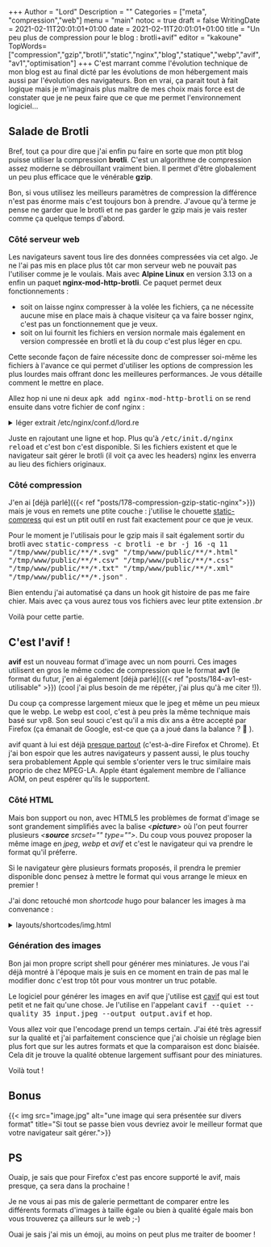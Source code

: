 +++
Author = "Lord"
Description = ""
Categories = ["meta", "compression","web"]
menu = "main"
notoc = true
draft = false
WritingDate = 2021-02-11T20:01:01+01:00
date = 2021-02-11T20:01:01+01:00
title = "Un peu plus de compression pour le blog : brotli+avif"
editor = "kakoune"
TopWords=["compression","gzip","brotli","static","nginx","blog","statique","webp","avif","av1","optimisation"]
+++
C'est marrant comme l'évolution technique de mon blog est au final dicté par les évolutions de mon hébergement mais aussi par l'évolution des navigateurs.
Bon en vrai, ça parait tout à fait logique mais je m'imaginais plus maître de mes choix mais force est de constater que je ne peux faire que ce que me permet l'environnement logiciel…

## Salade de Brotli
Bref, tout ça pour dire que j'ai enfin pu faire en sorte que mon ptit blog puisse utiliser la compression **brotli**.
C'est un algorithme de compression assez moderne se débrouillant vraiment bien.
Il permet d'être globalement un peu plus efficace que le vénérable **gzip**.

Bon, si vous utilisez les meilleurs paramètres de compression la différence n'est pas énorme mais c'est toujours bon à prendre.
J'avoue qu'à terme je pense ne garder que le brotli et ne pas garder le gzip mais je vais rester comme ça quelque temps d'abord.

### Côté serveur web
Les navigateurs savent tous lire des données compressées via cet algo.
Je ne l'ai pas mis en place plus tôt car mon serveur web ne pouvait pas l'utiliser comme je le voulais.
Mais avec **Alpine Linux** en version 3.13 on a enfin un paquet **nginx-mod-http-brotli**.
Ce paquet permet deux fonctionnements : 

  - soit on laisse nginx compresser à la volée les fichiers, ça ne nécessite aucune mise en place mais à chaque visiteur ça va faire bosser nginx, c'est pas un fonctionnement que je veux.
  - soit on lui fournit les fichiers en version normale mais également en version compressée en brotli et là du coup c'est plus léger en cpu.

Cette seconde façon de faire nécessite donc de compresser soi-même les fichiers à l'avance ce qui permet d'utiliser les options de compression les plus lourdes mais offrant donc les meilleures performances.
Je vous détaille comment le mettre en place.

Allez hop ni une ni deux <kbd>apk add nginx-mod-http-brotli</kbd> on se rend ensuite dans votre fichier de conf nginx :

<details><summary>léger extrait /etc/nginx/conf.d/lord.re</summary>

<pre>server{
	…
	…
	gzip_static on;
	brotli_static on;
	…
	…
}</pre>
</details>

Juste en rajoutant une ligne et hop.
Plus qu'à <kbd>/etc/init.d/nginx reload</kbd> et c'est bon c'est disponible.
Si les fichiers existent et que le navigateur sait gérer le brotli (il voit ça avec les headers) nginx les enverra au lieu des fichiers originaux.

### Côté compression
J'en ai [déjà parlé]({{< ref "posts/178-compression-gzip-static-nginx">}}) mais je vous en remets une ptite couche : j'utilise le chouette [static-compress](https://crates.io/crates/static-compress) qui est un ptit outil en rust fait exactement pour ce que je veux.

Pour le moment je l'utilisais pour le gzip mais il sait également sortir du brotli avec <kbd>static-compress -c brotli -e br -j 16 -q 11 "/tmp/www/public/\*\*/\*.svg" "/tmp/www/public/\*\*/\*.html" "/tmp/www/public/\*\*/\*.csv" "/tmp/www/public/\*\*/\*.css" "/tmp/www/public/\*\*/\*.txt" "/tmp/www/public/\*\*/\*.xml" "/tmp/www/public/\*\*/\*.json"</kbd> .

Bien entendu j'ai automatisé ça dans un hook git histoire de pas me faire chier.
Mais avec ça vous aurez tous vos fichiers avec leur ptite extension *.br*

Voilà pour cette partie.

## C'est l'avif !
**avif** est un nouveau format d'image avec un nom pourri.
Ces images utilisent en gros le même codec de compression que le format **av1** (le format du futur, j'en ai également [déjà parlé]({{< ref "posts/184-av1-est-utilisable" >}}) (cool j'ai plus besoin de me répéter, j'ai plus qu'à me citer !)).

Du coup ça compresse largement mieux que le jpeg et même un peu mieux que le webp.
Le webp est cool, c'est à peu près la même technique mais basé sur vp8.
Son seul souci c'est qu'il a mis dix ans a être accepté par Firefox (ça émanait de Google, est-ce que ça a joué dans la balance ? 🤷 ).

avif quant à lui est déjà [presque partout](https://caniuse.com/?search=avif) (c'est-à-dire Firefox et Chrome).
Et j'ai bon espoir que les autres navigateurs y passent aussi, le plus touchy sera probablement Apple qui semble s'orienter vers le truc similaire mais proprio de chez MPEG-LA.
Apple étant également membre de l'alliance AOM, on peut espérer qu'ils le supportent.

### Côté HTML
Mais bon support ou non, avec HTML5 les problèmes de format d'image se sont grandement simplifiés avec la balise *\<**picture**>* où l'on peut fourrer plusieurs *\<**source** srcset="" type="">*.
Du coup vous pouvez proposer la même image en *jpeg*, *webp* et *avif* et c'est le navigateur qui va prendre le format qu'il préferre.

Si le navigateur gère plusieurs formats proposés, il prendra le premier disponible donc pensez à mettre le format qui vous arrange le mieux en premier !

J'ai donc retouché mon *shortcode* hugo pour balancer les images à ma convenance :

<details><summary>layouts/shortcodes/img.html</summary>
{{< highlight "golang">}}
{{ $img := $.Page.Resources.GetMatch (.Get "src")}}
{{ $name_splitted := split $img.RelPermalink "." }}
{{ $name_base := index $name_splitted 0 }}
<figure>
  {{ with .Get "link"}}<a href="{{.}}">{{ else }}<a href="{{strings.TrimRight "en/" .Site.BaseURL}}{{$img.RelPermalink}}">{{ end }}
  <picture>
{{ if ( in "svg ico" (index $name_splitted 1) ) }}
    <img src="{{strings.TrimSuffix "en/" .Site.BaseURL}}{{ strings.TrimPrefix "/" $img.RelPermalink }}" alt="{{.Get "alt" }}" />
{{ else }}
    <source srcset="{{strings.TrimSuffix "en/" .Site.BaseURL}}{{ strings.TrimPrefix "/" $name_base}}.thumb.avif" type="image/avif">
    <source srcset="{{strings.TrimSuffix "en/" .Site.BaseURL}}{{ strings.TrimPrefix "/" $name_base}}.thumb.webp" type="image/webp">
    <img src="{{ strings.TrimSuffix "en/" .Site.BaseURL}}{{ strings.TrimPrefix "/" $img.RelPermalink }}" alt="{{.Get "alt" }}"/>
{{ end }}
  </picture>
  </a>
  <figcaption><h4>{{.Get "title"}}</h4></figcaption>
</figure>
{{< / highlight >}}
</details>

### Génération des images
Bon jai mon propre script shell pour générer mes miniatures.
Je vous l'ai déjà montré à l'époque mais je suis en ce moment en train de pas mal le modifier donc c'est trop tôt pour vous montrer un truc potable.

Le logiciel pour générer les images en avif que j'utilise est [cavif](https://github.com/kornelski/cavif-rs) qui est tout petit et ne fait qu'une chose.
Je l'utilise en l'appelant <kbd>cavif --quiet --quality 35 input.jpeg --output output.avif</kbd> et hop.

Vous allez voir que l'encodage prend un temps certain.
J'ai été très agressif sur la qualité et j'ai parfaitement conscience que j'ai choisie un réglage bien plus fort que sur les autres formats et que la comparaison est donc biaisée.
Cela dit je trouve la qualité obtenue largement suffisant pour des miniatures.

Voilà tout !

## Bonus

{{< img src="image.jpg" alt="une image qui sera présentée sur divers format" title="Si tout se passe bien vous devriez avoir le meilleur format que votre navigateur sait gérer.">}}

## PS
Ouaip, je sais que pour Firefox c'est pas encore supporté le avif, mais presque, ça sera dans la prochaine !

Je ne vous ai pas mis de galerie permettant de comparer entre les différents formats d'images à taille égale ou bien à qualité égale mais bon vous trouverez ça ailleurs sur le web ;-)

Ouai je sais j'ai mis un émoji, au moins on peut plus me traiter de boomer !
